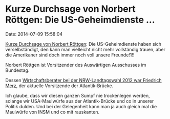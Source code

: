 Kurze Durchsage von Norbert Röttgen: Die US-Geheimdienste \...
==============================================================

Date: 2014-07-09 15:58:04

[Kurze Durchsage von Norbert
Röttgen](http://www.deutschlandfunk.de/spionageaffaere-grenzenloses-vertrauen-nicht-angemessen.694.de.html?dram:article_id=291260):
Die US-Geheimdienste haben sich verselbständigt, den kann man vielleicht
nicht mehr vollständig trauen, aber die Amerikaner sind doch immer noch
voll unsere Freunde!1!!

Norbert Röttgen ist Vorsitzender des Auswärtigen Ausschusses im
Bundestag.

Dessen [Wirtschaftsberater bei der NRW-Landtagswahl 2012 war Friedrich
Merz](http://de.wikipedia.org/wiki/Liste_von_Mitgliedern_der_Atlantik-Br%C3%BCcke),
der aktuelle Vorsitzende der Atlantik-Brücke.

Ich glaube, dass wir diesen ganzen Sumpf nie trockenlegen werden,
solange wir USA-Maulwürfe aus der Atlantik-Brücke und co in unserer
Politik dulden. Und bei der Gelegenheit kann man ja auch gleich mal die
Maulwürfe von INSM und co mit rauskanten.
